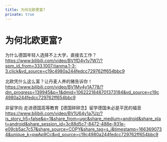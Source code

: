```yaml
---
title: 为何北欧更富?
private: true
---
```

# 为何北欧更富?
为什么德国年轻人选择不上大学，直接去工作？
https://www.bilibili.com/video/BV1fD4y1v7W7/?spm_id_from=333.1007.tianma.1-3-3.click&vd_source=c19c4980a244fedcc729762ff654bbc9

北欧凭什么这么富？让丹麦人养的猪告诉你！
https://www.bilibili.com/video/BV1Mv4y1A778/?dm_progress=139945&p=1&dmid=1062221848701373184&vd_source=c19c4980a244fedcc729762ff654bbc9

非留学向 走进德国高等教育【德国碎碎念】留学德国未必是平民的福音
https://www.bilibili.com/video/BV1U64y1a7Uz/?is_story_h5=false&p=1&share_from=ugc&share_medium=android&share_plat=android&share_session_id=3c88d5c7-8472-488e-931e-e09cb5ac7c57&share_source=COPY&share_tag=s_i&timestamp=1663690734&unique_k=pwAp9Cc&vd_source=c19c4980a244fedcc729762ff654bbc9